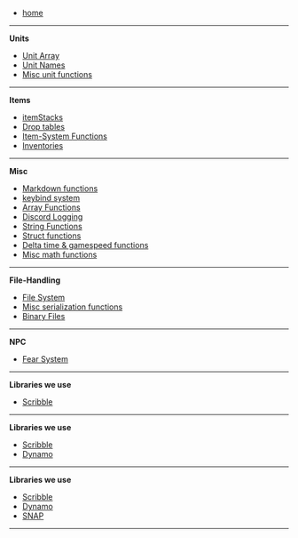 -    [home](README)

---

**Units**

-    [Unit Array](Unit-Array)
-    [Unit Names](Unit-Names)
-    [Misc unit functions](Misc-unit-functions)

---

**Items**

-    [itemStacks](itemStacks)
-    [Drop tables](Drop-tables)
-    [Item-System Functions](Item-System-Functions)
-    [Inventories](Inventories)

---

**Misc**

-    [Markdown functions](Markdown-functions)
-    [keybind system](keybind-system)
-    [Array Functions](Array-Functions)
-    [Discord Logging](Discord-Logging)
-    [String Functions](String-Functions)
-    [Struct functions](Struct-functions)
-    [Delta time & gamespeed functions](Delta-time-&-gamespeed-functions)
-    [Misc math functions](Misc-math-functions)

---

**File-Handling**

-    [File System](File-System)
-    [Misc serialization functions](Misc-serialization-functions)
-    [Binary Files](Binary-Files)

---

**NPC**

-    [Fear System](Fear-System)

---

**Libraries we use**

-    [Scribble](Scribble)

---

**Libraries we use**

-    [Scribble](Scribble)
-    [Dynamo](Dynamo)

---

**Libraries we use**

-    [Scribble](Scribble)
-    [Dynamo](Dynamo)
-    [SNAP](SNAP)

---

